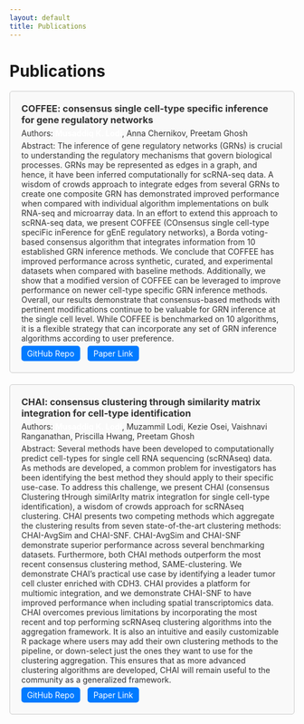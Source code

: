```yaml
---
layout: default
title: Publications
---
```


<style>
  :root {
    --text-color-light: #333; /* Text color for light background */
    --text-color-dark: #fff; /* Text color for dark background */
    --background-color-light: #f9f9f9; /* Background color for light mode */
    --background-color-dark: #333; /* Background color for dark mode */
    --border-color: #ccc; /* Border color */
  }

  .publication {
    padding: 20px;
    border: 1px solid var(--border-color);
    border-radius: 5px;
    margin-bottom: 20px;
    color: var(--text-color-light); /* Default text color for light background */
    background-color: var(--background-color-light); /* Default background color for light mode */
  }

  /* Adjust text and background color for dark mode */
  @media (prefers-color-scheme: dark) {
    .publication {
      color: var(--text-color-dark); /* Text color for dark background */
      background-color: var(--background-color-dark); /* Background color for dark mode */
    }
  }

  .publication h3 {
    margin: 0;
  }

  .publication p {
    margin: 5px 0;
  }

  .btn {
    display: inline-block;
    padding: 5px 10px;
    margin-right: 10px;
    background-color: #007bff; /* Button background color */
    color: #fff; /* Button text color */
    text-decoration: none;
    border-radius: 5px;
  }
  .publication strong {
    font-weight: bold;
    color: white; /* Adjust the color as needed */
  }
</style>
<h1> Publications </h1>
<div class="publication">
  <h3>COFFEE: consensus single cell-type specific inference for gene regulatory networks </h3>
  <p>Authors: <strong>Musaddiq K. Lodi</strong>, Anna Chernikov, Preetam Ghosh</p>
  <p>Abstract: The inference of gene regulatory networks (GRNs) is crucial to understanding the regulatory mechanisms that govern biological processes. GRNs may be represented as edges in a graph, and hence, it have been inferred computationally for scRNA-seq data. A wisdom of crowds approach to integrate edges from several GRNs to create one composite GRN has demonstrated improved performance when compared with individual algorithm implementations on bulk RNA-seq and microarray data. In an effort to extend this approach to scRNA-seq data, we present COFFEE (COnsensus single cell-type speciFic inFerence for gEnE regulatory networks), a Borda voting-based consensus algorithm that integrates information from 10 established GRN inference methods. We conclude that COFFEE has improved performance across synthetic, curated, and experimental datasets when compared with baseline methods. Additionally, we show that a modified version of COFFEE can be leveraged to improve performance on newer cell-type specific GRN inference methods. Overall, our results demonstrate that consensus-based methods with pertinent modifications continue to be valuable for GRN inference at the single cell level. While COFFEE is benchmarked on 10 algorithms, it is a flexible strategy that can incorporate any set of GRN inference algorithms according to user preference.</p>
  <a href="https://github.com/lodimk2/coffee" class="btn" target="_blank">GitHub Repo</a>
  <a href="https://academic.oup.com/bib/article/25/6/bbae457/7765455" class="btn" target="_blank">Paper Link</a>
</div>

<div class="publication">
  <h3>CHAI: consensus clustering through similarity matrix integration for cell-type identification </h3>
  <p>Authors: <strong>Musaddiq K. Lodi</strong>, Muzammil Lodi, Kezie Osei, Vaishnavi Ranganathan, Priscilla Hwang, Preetam Ghosh</p>
  <p>Abstract: Several methods have been developed to computationally predict cell-types for single cell RNA sequencing (scRNAseq) data. As methods are developed, a common problem for investigators has been identifying the best method they should apply to their specific use-case. To address this challenge, we present CHAI (consensus Clustering tHrough similArIty matrix integratIon for single cell-type identification), a wisdom of crowds approach for scRNAseq clustering. CHAI presents two competing methods which aggregate the clustering results from seven state-of-the-art clustering methods: CHAI-AvgSim and CHAI-SNF. CHAI-AvgSim and CHAI-SNF demonstrate superior performance across several benchmarking datasets. Furthermore, both CHAI methods outperform the most recent consensus clustering method, SAME-clustering. We demonstrate CHAI’s practical use case by identifying a leader tumor cell cluster enriched with CDH3. CHAI provides a platform for multiomic integration, and we demonstrate CHAI-SNF to have improved performance when including spatial transcriptomics data. CHAI overcomes previous limitations by incorporating the most recent and top performing scRNAseq clustering algorithms into the aggregation framework. It is also an intuitive and easily customizable R package where users may add their own clustering methods to the pipeline, or down-select just the ones they want to use for the clustering aggregation. This ensures that as more advanced clustering algorithms are developed, CHAI will remain useful to the community as a generalized framework.</p>
  <a href="https://github.com/lodimk2/chai" class="btn" target="_blank">GitHub Repo</a>
  <a href="https://academic.oup.com/bib/article/25/5/bbae411/7745034" class="btn" target="_blank">Paper Link</a>
</div>

<!-- Add more publication entries as needed -->
